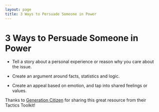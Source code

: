 ```yaml
---
layout: page
title: 3 Ways to Persuade Someone in Power
---
```


3 Ways to Persuade Someone in Power
=================

* Tell a story about a personal experience or reason why you care about the issue.

* Create an argument around facts, statistics and logic.

* Create an appeal based on emotion, and tap into shared feelings or values.

Thanks to [Generation Citizen](https://generationcitizen.org) for sharing this great resource from their Tactics Toolkit!
